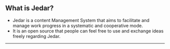 ## What is Jedar?
- Jedar is a content Management System that aims to facilitate and manage work progress in a systematic and cooperative mode. 
- It is an open source that people can feel free to use and exchange ideas freely regarding Jedar. 
---


